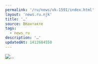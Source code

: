 ```yaml
---
permalink: '/ru/news/vk-1591/index.html'
layout: 'news.ru.njk'
title: '…'
source: ВКонтакте
tags:
  - news_ru
description: '…'
updatedAt: 1412684550
---
```

![…](https://sun9-76.userapi.com/impf/7ZskHD8-tDFHs5mTEKpV8VO15pUmetvmLK09GA/BPcpAthaY18.jpg?size=810x1080&quality=96&sign=3819772202b43b81d68ad560973df8f2&c_uniq_tag=ARnYVezPHG-Bz1YbSDx0-zc5Y21ESXOuktx_9Vz4TPU&type=album)

